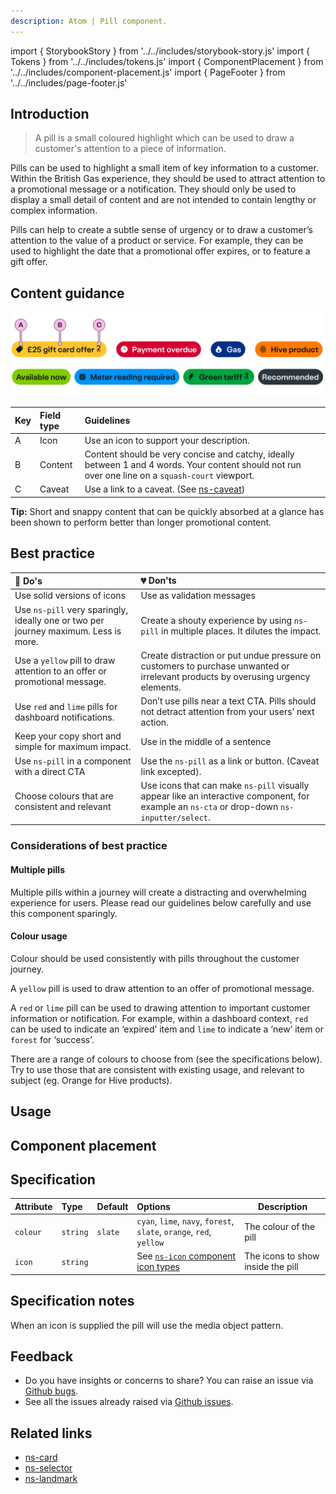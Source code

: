 ```yaml
---
description: Atom | Pill component.
---
```


import { StorybookStory } from '../../includes/storybook-story.js'
import { Tokens } from '../../includes/tokens.js'
import { ComponentPlacement } from '../../includes/component-placement.js'
import { PageFooter } from '../../includes/page-footer.js'

## Introduction

> A pill is a small coloured highlight which can be used to draw a customer's attention to a piece of information.

Pills can be used to highlight a small item of key information to a customer. Within the British Gas experience, they should be used to attract attention to a promotional message or a notification. They should only be used to display a small detail of content and are not intended to contain lengthy or complex information.  

Pills can help to create a subtle sense of urgency or to draw a customer’s attention to the value of a product or service. For example, they can be used to highlight the date that a promotional offer expires, or to feature a gift offer. 


## Content guidance

![Pill](images/ns-pill/content-guidance-enlarged.webp)

| Key | Field type | Guidelines |
| :--- | :--- | :--- |
| A | Icon | Use an icon to support your description. |
| B | Content | Content should be very concise and catchy, ideally between 1 and 4 words. Your content should not run over one line on a `squash-court` viewport. |
| C | Caveat | Use a link to a caveat. (See [ns-caveat](ns-caveat.md)) |

**Tip:** Short and snappy content that can be quickly absorbed at a glance has been shown to perform better than longer promotional content.  

## Best practice

| 💚 Do's | 💔 Don'ts |
| :---  | :---  |
| Use solid versions of icons | Use as validation messages |
| Use `ns-pill` very sparingly, ideally one or two per journey maximum. Less is more. | Create a shouty experience by using `ns-pill` in multiple places. It dilutes the impact.  |
| Use a `yellow` pill to draw attention to an offer or promotional message. | Create distraction or put undue pressure on customers to purchase unwanted or irrelevant products by overusing urgency elements. |
| Use `red` and `lime` pills for dashboard notifications.  | Don’t use pills near a text CTA. Pills should not detract attention from your users’ next action. |
| Keep your copy short and simple for maximum impact. | Use in the middle of a sentence |
| Use `ns-pill` in a component with a direct CTA | Use the `ns-pill` as a link or button. (Caveat link excepted). |
| Choose colours that are consistent and relevant | Use icons that can make `ns-pill` visually appear like an interactive component, for example an `ns-cta` or drop-down `ns-inputter/select`. |

### Considerations of best practice

#### Multiple pills

Multiple pills within a journey will create a distracting and overwhelming experience for users. Please read our guidelines below carefully and use this component sparingly. 

#### Colour usage

Colour should be used consistently with pills throughout the customer journey.  

A `yellow` pill is used to draw attention to an offer of promotional message.  

A `red` or `lime` pill can be used to drawing attention to important customer information or notification. For example, within a dashboard context, `red` can be used to indicate an ‘expired’ item and `lime` to indicate a ‘new’ item or `forest` for ‘success’.

There are a range of colours to choose from (see the specifications below). Try to use those that are consistent with existing usage, and relevant to subject (eg. Orange for Hive products).

## Usage

<StorybookStory story="components-ns-pill--standard"></StorybookStory>

## Component placement

<ComponentPlacement component="ns-pill" parentComponents="ns-card,ns-selector,ns-landmark"></ComponentPlacement>

## Specification

| Attribute | Type | Default | Options | Description |
| :--- | :--- | :--- | :--- |-------------|
| `colour` | `string` | `slate` | `cyan`, `lime`, `navy`, `forest`, `slate`, `orange`, `red`, `yellow` | The colour of the pill |
| `icon` | `string` |  |  See [`ns-icon` component icon types](../components/ns-icon) | The icons to show inside the pill |

## Specification notes

When an icon is supplied the pill will use the media object pattern.

<Tokens component="pill"></Tokens>

## Feedback

* Do you have insights or concerns to share? You can raise an issue via [Github bugs](https://github.com/ConnectedHomes/nucleus/issues/new?assignees=&labels=Bug&template=a--bug-report.md&title=[bug]%20[ns-pill]).
* See all the issues already raised via [Github issues](https://github.com/connectedHomes/nucleus/issues?utf8=%E2%9C%93&q=is%3Aopen+is%3Aissue+label%3ABug+[ns-pill]).

<PageFooter></PageFooter>

## Related links

* [ns-card](components/ns-card.md)
* [ns-selector](components/ns-selector.md)
* [ns-landmark](components/ns-landmark.md)
